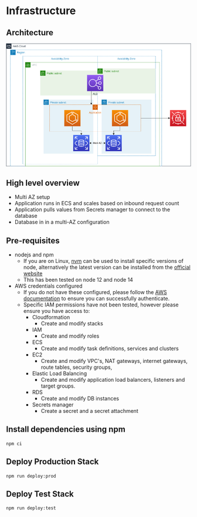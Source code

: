 # Infrastructure 

## Architecture
![System architecture](../doc/images/system-architecture.png)

## High level overview
 - Multi AZ setup
 - Application runs in ECS and scales based on inbound request count
 - Application pulls values from Secrets manager to connect to the database
 - Database in in a multi-AZ configuration

## Pre-requisites
- nodejs and npm
  - If you are on Linux, [nvm](https://github.com/nvm-sh/nvm) can be used to install specific versions of node, alternatively the latest version can be installed from the [official website](https://nodejs.org/en/)
  - This has been tested on node 12 and node 14
- AWS credentials configured
  - If you do not have these configured, please follow the [AWS documentation](https://docs.aws.amazon.com/cli/latest/userguide/cli-chap-configure.html) to ensure you can successfully authenticate.
  - Specific IAM permissions have not been tested, however please ensure you have access to:
    - Cloudformation
      - Create and modify stacks
    - IAM
      - Create and modify roles
    - ECS
      - Create and modify task definitions, services and clusters
    - EC2
      - Create and modify VPC's, NAT gateways, internet gateways, route tables, security groups, 
    - Elastic Load Balancing
      - Create and modify application load balancers, listeners and target groups.
    - RDS
      - Create and modify DB instances
    - Secrets manager
      - Create a secret and a secret attachment

## Install dependencies using npm

```shell
npm ci
```

## Deploy Production Stack
```shell
npm run deploy:prod
```

## Deploy Test Stack
```shell
npm run deploy:test
```
